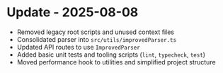 # Update - 2025-08-08

- Removed legacy root scripts and unused context files
- Consolidated parser into `src/utils/improvedParser.ts`
- Updated API routes to use `ImprovedParser`
- Added basic unit tests and tooling scripts (`lint`, `typecheck`, `test`)
- Moved performance hook to utilities and simplified project structure
